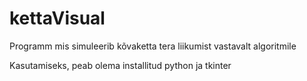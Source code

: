 # kettaVisual
Programm mis simuleerib kõvaketta tera liikumist vastavalt algoritmile

Kasutamiseks, peab olema installitud python ja tkinter
